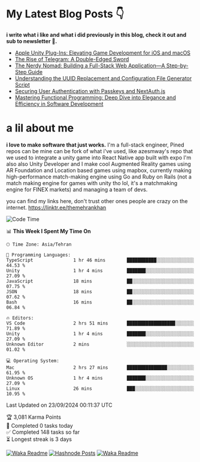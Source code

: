 # My Latest Blog Posts 👇
**i write what i like and what i did previously in this blog, check it out and sub to newsletter 🫡.**

<!-- HASHNODE_BLOG:START -->
- [Apple Unity Plug-Ins: Elevating Game Development for iOS and macOS](https://themehrankhan.hashnode.dev/apple-unity-plug-ins-elevating-game-development-for-ios-and-macos)
- [The Rise of Telegram: A Double-Edged Sword](https://themehrankhan.hashnode.dev/the-rise-of-telegram-a-double-edged-sword)
- [The Nerdy Nomad: Building a Full-Stack Web Application—A Step-by-Step Guide](https://themehrankhan.hashnode.dev/the-nerdy-nomad-building-a-full-stack-web-applicationa-step-by-step-guide)
- [Understanding the UUID Replacement and Configuration File Generator Script](https://themehrankhan.hashnode.dev/understanding-the-uuid-replacement-and-configuration-file-generator-script)
- [Securing User Authentication with Passkeys and NextAuth.js](https://themehrankhan.hashnode.dev/securing-user-authentication-with-passkeys-and-nextauthjs)
- [Mastering Functional Programming: Deep Dive into Elegance and Efficiency in Software Development](https://themehrankhan.hashnode.dev/mastering-functional-programming-deep-dive-into-elegance-and-efficiency-in-software-development)

<!-- HASHNODE_BLOG:END -->

# a lil about me
**i love to make  software that just works.**
I'm a full-stack engineer, Pined repos can be mine can be fork of what i've used, like azesmway's repo that we used to integrate a unity game into React Native app built with expo I'm also also Unity Developer and I make cool Augmented Reality games using AR Foundation and Location based games using mapbox, currently making high-performance match-making engine using Go and Ruby on Rails (not a match making engine for games with unity tho lol, it's a matchmaking engine for FINEX markets) and managing a team of devs.

you can find my links here, don't trust other ones people are crazy on the internet.
https://linktr.ee/themehrankhan

<!--START_SECTION:waka-->
![Code Time](http://img.shields.io/badge/Code%20Time-629%20hrs%2010%20mins-blue)

📊 **This Week I Spent My Time On** 

```text
🕑︎ Time Zone: Asia/Tehran

💬 Programming Languages: 
TypeScript               1 hr 46 mins        ███████████░░░░░░░░░░░░░░   44.53 % 
Unity                    1 hr 4 mins         ███████░░░░░░░░░░░░░░░░░░   27.09 % 
JavaScript               18 mins             ██░░░░░░░░░░░░░░░░░░░░░░░   07.75 % 
JSON                     18 mins             ██░░░░░░░░░░░░░░░░░░░░░░░   07.62 % 
Bash                     16 mins             ██░░░░░░░░░░░░░░░░░░░░░░░   06.84 % 

🔥 Editors: 
VS Code                  2 hrs 51 mins       ██████████████████░░░░░░░   71.89 % 
Unity                    1 hr 4 mins         ███████░░░░░░░░░░░░░░░░░░   27.09 % 
Unknown Editor           2 mins              ░░░░░░░░░░░░░░░░░░░░░░░░░   01.02 % 

💻 Operating System: 
Mac                      2 hrs 27 mins       ███████████████░░░░░░░░░░   61.95 % 
Unknown OS               1 hr 4 mins         ███████░░░░░░░░░░░░░░░░░░   27.09 % 
Linux                    26 mins             ███░░░░░░░░░░░░░░░░░░░░░░   10.95 % 
```


 Last Updated on 23/09/2024 00:11:37 UTC
<!--END_SECTION:waka-->

<!-- TODO-IST:START -->
🏆  3,081 Karma Points           
🌸  Completed 0 tasks today           
✅  Completed 148 tasks so far           
⏳  Longest streak is 3 days
<!-- TODO-IST:END -->

[![Waka Readme](https://github.com/TheMehranKhan/themehrankhan/actions/workflows/main.yml/badge.svg)](https://github.com/TheMehranKhan/themehrankhan/actions/workflows/main.yml)
[![Hashnode Posts](https://github.com/TheMehranKhan/themehrankhan/actions/workflows/hashnode.yml/badge.svg)](https://github.com/TheMehranKhan/themehrankhan/actions/workflows/hashnode.yml)
[![Waka Readme](https://github.com/TheMehranKhan/themehrankhan/actions/workflows/waka.yml/badge.svg)](https://github.com/TheMehranKhan/themehrankhan/actions/workflows/waka.yml)
